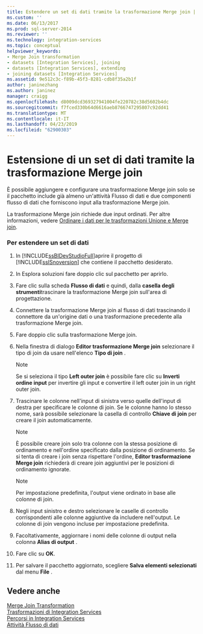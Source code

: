 ```yaml
---
title: Estendere un set di dati tramite la trasformazione Merge join | Microsoft Docs
ms.custom: ''
ms.date: 06/13/2017
ms.prod: sql-server-2014
ms.reviewer: ''
ms.technology: integration-services
ms.topic: conceptual
helpviewer_keywords:
- Merge Join transformation
- datasets [Integration Services], joining
- datasets [Integration Services], extending
- joining datasets [Integration Services]
ms.assetid: 9e512c3c-f89b-45f3-8281-cdb8f35a2b1f
author: janinezhang
ms.author: janinez
manager: craigg
ms.openlocfilehash: d8009dcd369327941004fe220782c38d5602b4dc
ms.sourcegitcommit: f7fced330b64d6616aeb8766747295807c92dd41
ms.translationtype: MT
ms.contentlocale: it-IT
ms.lasthandoff: 04/23/2019
ms.locfileid: "62900303"
---
```

# <a name="extend-a-dataset-by-using-the-merge-join-transformation"></a>Estensione di un set di dati tramite la trasformazione Merge join
  È possibile aggiungere e configurare una trasformazione Merge join solo se il pacchetto include già almeno un'attività Flusso di dati e due componenti flusso di dati che forniscono input alla trasformazione Merge join.  
  
 La trasformazione Merge join richiede due input ordinati. Per altre informazioni, vedere [Ordinare i dati per le trasformazioni Unione e Merge join](sort-data-for-the-merge-and-merge-join-transformations.md).  
  
### <a name="to-extend-a-dataset"></a>Per estendere un set di dati  
  
1.  In [!INCLUDE[ssBIDevStudioFull](../../../includes/ssbidevstudiofull-md.md)]aprire il progetto di [!INCLUDE[ssISnoversion](../../../includes/ssisnoversion-md.md)] che contiene il pacchetto desiderato.  
  
2.  In Esplora soluzioni fare doppio clic sul pacchetto per aprirlo.  
  
3.  Fare clic sulla scheda **Flusso di dati** e quindi, dalla **casella degli strumenti**trascinare la trasformazione Merge join sull'area di progettazione.  
  
4.  Connettere la trasformazione Merge join al flusso di dati trascinando il connettore da un'origine dati o una trasformazione precedente alla trasformazione Merge join.  
  
5.  Fare doppio clic sulla trasformazione Merge join.  
  
6.  Nella finestra di dialogo **Editor trasformazione Merge join** selezionare il tipo di join da usare nell'elenco **Tipo di join** .  
  
    > [!NOTE]  
    >  Se si seleziona il tipo **Left outer join** è possibile fare clic su **Inverti ordine input** per invertire gli input e convertire il left outer join in un right outer join.  
  
7.  Trascinare le colonne nell'input di sinistra verso quelle dell'input di destra per specificare le colonne di join. Se le colonne hanno lo stesso nome, sarà possibile selezionare la casella di controllo **Chiave di join** per creare il join automaticamente.  
  
    > [!NOTE]  
    >  È possibile creare join solo tra colonne con la stessa posizione di ordinamento e nell'ordine specificato dalla posizione di ordinamento. Se si tenta di creare i join senza rispettare l'ordine, **Editor trasformazione Merge join** richiederà di creare join aggiuntivi per le posizioni di ordinamento ignorate.  
  
    > [!NOTE]  
    >  Per impostazione predefinita, l'output viene ordinato in base alle colonne di join.  
  
8.  Negli input sinistro e destro selezionare le caselle di controllo corrispondenti alle colonne aggiuntive da includere nell'output. Le colonne di join vengono incluse per impostazione predefinita.  
  
9. Facoltativamente, aggiornare i nomi delle colonne di output nella colonna **Alias di output** .  
  
10. Fare clic su **OK**.  
  
11. Per salvare il pacchetto aggiornato, scegliere **Salva elementi selezionati** dal menu **File** .  
  
## <a name="see-also"></a>Vedere anche  
 [Merge Join Transformation](merge-join-transformation.md)   
 [Trasformazioni di Integration Services](integration-services-transformations.md)   
 [Percorsi in Integration Services](../integration-services-paths.md)   
 [Attività Flusso di dati](../../control-flow/data-flow-task.md)  
  
  
